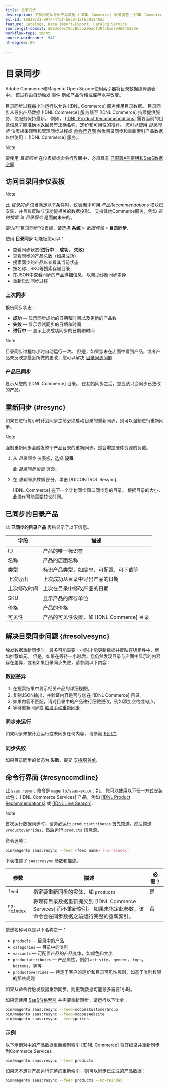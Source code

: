 ```yaml
---
title: 目录同步
description: 了解如何从导出产品数据 [!DNL Commerce] 服务器至 [!DNL Commerce Services] 不断更新服务。
exl-id: 19d29731-097c-4f5f-b8c0-12f9c91848ac
feature: Catalogs, Data Import/Export, Catalog Service
source-git-commit: d803cd9c78ac8c5529eadf39f361d7e46045359e
workflow-type: tm+mt
source-wordcount: '947'
ht-degree: 0%

---
```


# 目录同步

Adobe Commerce和Magento Open Source使用索引器将目录数据编译到表中。 该进程由自动触发 [事件](https://experienceleague.adobe.com/docs/commerce-admin/systems/tools/index-management.html#events-that-trigger-full-reindexing) 例如产品价格或库存水平改变。

目录同步过程每小时运行以允许 [!DNL Commerce] 服务使用目录数据。 目录同步从导出产品数据 [!DNL Commerce] 服务器至 [!DNL Commerce] 持续提供服务，使服务保持最新。 例如， [[!DNL Product Recommendations]](/help/product-recommendations/overview.md) 需要当前的目录信息才能准确地返回具有正确名称、定价和可用性的推荐。 您可以使用 _目录同步_ 仪表板来观察和管理同步过程或 [命令行界面](#resynccmdline) 触发目录同步和重新索引产品数据以供使用： [!DNL Commerce] 服务。

>[!NOTE]
>
> 要使用 _目录同步_ 在仪表板或命令行界面中，必须具有 [已配置API密钥和SaaS数据空间](saas.md).

## 访问目录同步仪表板

>[!NOTE]
>
> 此 _目录同步_ 仅当满足以下条件时，仪表板才可用 _产品Recommendations_ 模块已安装，并且仅反映与该功能相关的数据投影。 支持其他Commerce服务，例如 _实时搜索_ 和 _目录服务_ 是面向未来的。

要访问“目录同步”仪表板，请选择 **系统** > _数据传输_ > **目录同步**.

使用 **目录同步** 功能板您可以：

- 查看同步状态(**进行中**， **成功**， **失败**)
- 查看同步的产品总数（如果成功）
- 搜索同步的产品以查看其当前状态
- 按名称、SKU等搜索存储目录
- 在JSON中查看同步的产品详细信息，以帮助诊断同步差异
- 重新启动同步过程

### 上次同步

报告同步状态：

- **成功**  — 显示同步成功的日期和时间以及更新的产品数
- **失败**  — 显示尝试同步的日期和时间
- **进行中**  — 显示上次成功同步的日期和时间

>[!NOTE]
>
> 目录同步过程每小时自动运行一次。 但是，如果您未在店面中看到产品，或者产品未反映您最近所做的更改，您可以解决 [目录同步问题](#resolvesync).

### 产品已同步

显示从您的 [!DNL Commerce] 目录。 在初始同步之后，您应该只会同步已更改的产品。

## 重新同步 {#resync}

如果在进行每小时计划同步之前必须启动目录的重新同步，则可以强制进行重新同步。

>[!NOTE]
>
> 强制重新同步会触发整个产品目录的重新同步，这会增加硬件资源的负载。

1. 从 _目录同步_ 仪表板，选择 **设置**.

   此 _目录同步设置_ 页面。

1. 在 _重新同步数据_ 部分，单击 [!UICONTROL Resync].

   [!DNL Commerce] 在下一个计划同步窗口同步您的目录。 根据目录的大小，此操作可能需要较长时间。


## 已同步的目录产品

此 **已同步的目录产品** 表格显示了以下信息。

| 字段 | 描述 |
|---|---|
| ID | 产品的唯一标识符 |
| 名称 | 产品的店面名称 |
| 类型 | 标识产品类型，如简单、可配置、可下载等 |
| 上次导出 | 上次成功从目录中导出产品的日期 |
| 上次修改时间 | 上次在目录中修改产品的日期 |
| SKU | 显示产品的库存单位 |
| 价格 | 产品的价格 |
| 可见性 | 产品的可见性设置，如 [!DNL Commerce] 目录 |

## 解决目录同步问题 {#resolvesync}

触发数据重新同步时，最多可能需要一小时才能更新数据并反映在UI组件中，例如推荐单元。 但是，如果在等待一小时后，您仍然发现目录与店面中显示的内容存在差异，或者如果目录同步失败，请参阅以下内容：

### 数据差异

1. 在搜索结果中显示相关产品的详细视图。
1. 复制JSON输出，并验证内容是否与您在 [!DNL Commerce] 目录。
1. 如果内容不匹配，请对目录中的产品进行细微更改，例如添加空格或句点。
1. 等待重新同步或 [触发手动重新同步](#resync).

### 同步未运行

如果同步未按计划运行或未同步任何内容，请参阅 [知识库](https://experienceleague.adobe.com/docs/commerce-knowledge-base/kb/troubleshooting/miscellaneous/troubleshoot-product-recommendations-module-in-magento-commerce.html).

### 同步失败

如果目录同步的状态为 **失败**，提交 [支持服务单](https://experienceleague.adobe.com/docs/commerce-knowledge-base/kb/help-center-guide/magento-help-center-user-guide.html#submit-ticket).

## 命令行界面 {#resynccmdline}

此 `saas:resync` 命令是 `magento/saas-export` 包。 您可以使用以下任一方式安装此包： [!DNL Commerce Services] 产品，例如 [[!DNL Product Recommendations]](/help/product-recommendations/install-configure.md) 或 [[!DNL Live Search]](/help/live-search/install.md).

>[!NOTE]
>
> 首次运行数据同步时，请务必运行 `productattributes` 首先馈送，然后馈送 `productoverrides`，然后运行 `products` 信息源。

命令选项：

```bash
bin/magento saas:resync --feed <feed name> [no-reindex]
```

下表描述了 `saas:resync` 参数和描述。

| 参数 | 描述 | 必需？ |
|---| ---| ---|
| `feed` | 指定要重新同步的实体，如 `products` | 是 |
| `no-reindex` | 将现有目录数据重新提交到 [!DNL Commerce Services] 而不重新索引。 如果未指定此参数，该命令会在同步数据之前运行完整的重新索引。 | 否 |

馈送名称可以是以下名称之一：

- `products` — 目录中的产品
- `categories` — 目录中的类别
- `variants` — 可配置产品的产品变体，如颜色和大小
- `productattributes` — 产品属性，例如 `activity`， `gender`， `tops`， `bottoms`，等等
- `productoverrides` — 特定于客户的定价和目录可见性规则，如基于类别权限的那些规则

如果从命令行触发数据重新同步，则更新数据可能最多需要1小时。

如果您使用 [SaaS价格索引](../price-index/index.md) 并需要重新同步，请运行以下命令：

```bash
bin/magento saas:resync --feed=scopesCustomerGroup
bin/magento saas:resync --feed=scopesWebsite
bin/magento saas:resync --feed=prices
```

### 示例

以下示例对中的产品数据重新编制索引 [!DNL Commerce] 将其编录并重新同步到Commerce Services：

```bash
bin/magento saas:resync --feed products
```

如果您不想对产品运行完整的重新索引，则可以同步已生成的产品数据：

```bash
bin/magento saas:resync --feed products --no-reindex
```
